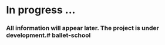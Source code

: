 # In progress ...

### All information will appear later. The project is under development.# ballet-school
